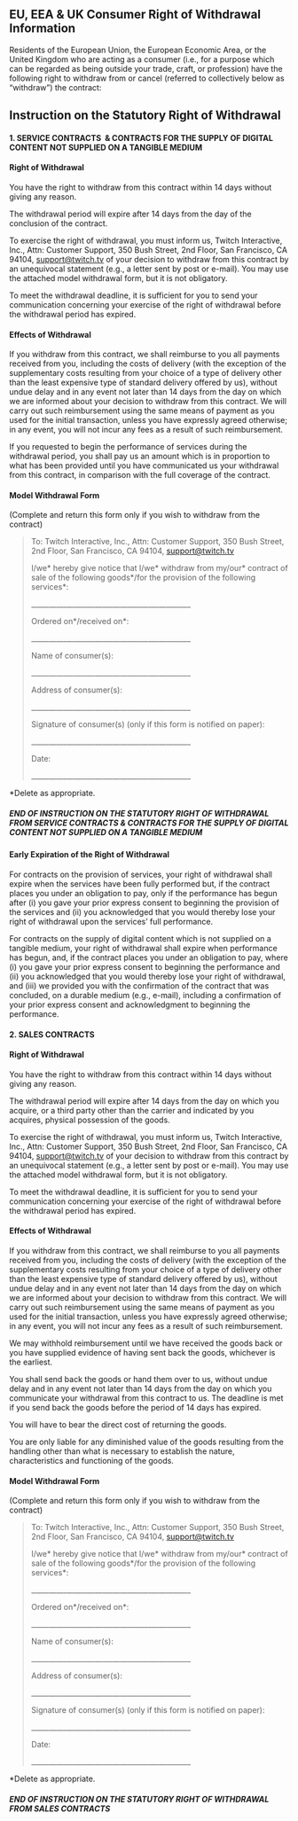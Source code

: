 EU, EEA & UK Consumer Right of Withdrawal Information
-----------------------------------------------------

Residents of the European Union, the European Economic Area, or the United Kingdom who are acting as a consumer (i.e., for a purpose which can be regarded as being outside your trade, craft, or profession) have the following right to withdraw from or cancel (referred to collectively below as “withdraw”) the contract:

Instruction on the Statutory Right of Withdrawal
------------------------------------------------

#### 1\. SERVICE CONTRACTS  & CONTRACTS FOR THE SUPPLY OF DIGITAL CONTENT NOT SUPPLIED ON A TANGIBLE MEDIUM

#### Right of Withdrawal

You have the right to withdraw from this contract within 14 days without giving any reason.

The withdrawal period will expire after 14 days from the day of the conclusion of the contract.

To exercise the right of withdrawal, you must inform us, Twitch Interactive, Inc., Attn: Customer Support, 350 Bush Street, 2nd Floor, San Francisco, CA 94104, [support@twitch.tv](mailto:support@twitch.tv) of your decision to withdraw from this contract by an unequivocal statement (e.g., a letter sent by post or e-mail). You may use the attached model withdrawal form, but it is not obligatory.

To meet the withdrawal deadline, it is sufficient for you to send your communication concerning your exercise of the right of withdrawal before the withdrawal period has expired.

#### Effects of Withdrawal

If you withdraw from this contract, we shall reimburse to you all payments received from you, including the costs of delivery (with the exception of the supplementary costs resulting from your choice of a type of delivery other than the least expensive type of standard delivery offered by us), without undue delay and in any event not later than 14 days from the day on which we are informed about your decision to withdraw from this contract. We will carry out such reimbursement using the same means of payment as you used for the initial transaction, unless you have expressly agreed otherwise; in any event, you will not incur any fees as a result of such reimbursement.

If you requested to begin the performance of services during the withdrawal period, you shall pay us an amount which is in proportion to what has been provided until you have communicated us your withdrawal from this contract, in comparison with the full coverage of the contract.

#### Model Withdrawal Form

(Complete and return this form only if you wish to withdraw from the contract)

> To: Twitch Interactive, Inc., Attn: Customer Support, 350 Bush Street, 2nd Floor, San Francisco, CA 94104, [support@twitch.tv](mailto:support@twitch.tv)
> 
> I/we\* hereby give notice that I/we\* withdraw from my/our\* contract of sale of the following goods\*/for the provision of the following services\*:
> 
> \_\_\_\_\_\_\_\_\_\_\_\_\_\_\_\_\_\_\_\_\_\_\_\_\_\_\_\_\_\_\_\_\_\_\_\_\_\_\_\_\_\_\_\_\_
> 
> Ordered on\*/received on\*:
> 
> \_\_\_\_\_\_\_\_\_\_\_\_\_\_\_\_\_\_\_\_\_\_\_\_\_\_\_\_\_\_\_\_\_\_\_\_\_\_\_\_\_\_\_\_\_
> 
> Name of consumer(s):
> 
> \_\_\_\_\_\_\_\_\_\_\_\_\_\_\_\_\_\_\_\_\_\_\_\_\_\_\_\_\_\_\_\_\_\_\_\_\_\_\_\_\_\_\_\_\_
> 
> Address of consumer(s):
> 
> \_\_\_\_\_\_\_\_\_\_\_\_\_\_\_\_\_\_\_\_\_\_\_\_\_\_\_\_\_\_\_\_\_\_\_\_\_\_\_\_\_\_\_\_\_
> 
> Signature of consumer(s) (only if this form is notified on paper):
> 
> \_\_\_\_\_\_\_\_\_\_\_\_\_\_\_\_\_\_\_\_\_\_\_\_\_\_\_\_\_\_\_\_\_\_\_\_\_\_\_\_\_\_\_\_\_
> 
> Date:
> 
> \_\_\_\_\_\_\_\_\_\_\_\_\_\_\_\_\_\_\_\_\_\_\_\_\_\_\_\_\_\_\_\_\_\_\_\_\_\_\_\_\_\_\_\_\_

\*Delete as appropriate.

##### **END OF INSTRUCTION ON THE STATUTORY RIGHT OF WITHDRAWAL FROM SERVICE CONTRACTS & CONTRACTS FOR THE SUPPLY OF DIGITAL CONTENT NOT SUPPLIED ON A TANGIBLE MEDIUM**

#### Early Expiration of the Right of Withdrawal

For contracts on the provision of services, your right of withdrawal shall expire when the services have been fully performed but, if the contract places you under an obligation to pay, only if the performance has begun after (i) you gave your prior express consent to beginning the provision of the services and (ii) you acknowledged that you would thereby lose your right of withdrawal upon the services’ full performance.

For contracts on the supply of digital content which is not supplied on a tangible medium, your right of withdrawal shall expire when performance has begun, and, if the contract places you under an obligation to pay, where (i) you gave your prior express consent to beginning the performance and (ii) you acknowledged that you would thereby lose your right of withdrawal, and (iii) we provided you with the confirmation of the contract that was concluded, on a durable medium (e.g., e-mail), including a confirmation of your prior express consent and acknowledgment to beginning the performance.

#### **2\. SALES CONTRACTS** 

#### Right of Withdrawal

You have the right to withdraw from this contract within 14 days without giving any reason.

The withdrawal period will expire after 14 days from the day on which you acquire, or a third party other than the carrier and indicated by you acquires, physical possession of the goods.

To exercise the right of withdrawal, you must inform us, Twitch Interactive, Inc., Attn: Customer Support, 350 Bush Street, 2nd Floor, San Francisco, CA 94104, [support@twitch.tv](mailto:support@twitch.tv) of your decision to withdraw from this contract by an unequivocal statement (e.g., a letter sent by post or e-mail). You may use the attached model withdrawal form, but it is not obligatory.

To meet the withdrawal deadline, it is sufficient for you to send your communication concerning your exercise of the right of withdrawal before the withdrawal period has expired.

#### Effects of Withdrawal

If you withdraw from this contract, we shall reimburse to you all payments received from you, including the costs of delivery (with the exception of the supplementary costs resulting from your choice of a type of delivery other than the least expensive type of standard delivery offered by us), without undue delay and in any event not later than 14 days from the day on which we are informed about your decision to withdraw from this contract. We will carry out such reimbursement using the same means of payment as you used for the initial transaction, unless you have expressly agreed otherwise; in any event, you will not incur any fees as a result of such reimbursement.

We may withhold reimbursement until we have received the goods back or you have supplied evidence of having sent back the goods, whichever is the earliest.

You shall send back the goods or hand them over to us, without undue delay and in any event not later than 14 days from the day on which you communicate your withdrawal from this contract to us. The deadline is met if you send back the goods before the period of 14 days has expired.

You will have to bear the direct cost of returning the goods.

You are only liable for any diminished value of the goods resulting from the handling other than what is necessary to establish the nature, characteristics and functioning of the goods.

#### Model Withdrawal Form

(Complete and return this form only if you wish to withdraw from the contract)

> To: Twitch Interactive, Inc., Attn: Customer Support, 350 Bush Street, 2nd Floor, San Francisco, CA 94104, [support@twitch.tv](mailto:support@twitch.tv)
> 
> I/we\* hereby give notice that I/we\* withdraw from my/our\* contract of sale of the following goods\*/for the provision of the following services\*:
> 
> \_\_\_\_\_\_\_\_\_\_\_\_\_\_\_\_\_\_\_\_\_\_\_\_\_\_\_\_\_\_\_\_\_\_\_\_\_\_\_\_\_\_\_\_\_
> 
> Ordered on\*/received on\*:
> 
> \_\_\_\_\_\_\_\_\_\_\_\_\_\_\_\_\_\_\_\_\_\_\_\_\_\_\_\_\_\_\_\_\_\_\_\_\_\_\_\_\_\_\_\_\_
> 
> Name of consumer(s):
> 
> \_\_\_\_\_\_\_\_\_\_\_\_\_\_\_\_\_\_\_\_\_\_\_\_\_\_\_\_\_\_\_\_\_\_\_\_\_\_\_\_\_\_\_\_\_
> 
> Address of consumer(s):
> 
> \_\_\_\_\_\_\_\_\_\_\_\_\_\_\_\_\_\_\_\_\_\_\_\_\_\_\_\_\_\_\_\_\_\_\_\_\_\_\_\_\_\_\_\_\_
> 
> Signature of consumer(s) (only if this form is notified on paper):
> 
> \_\_\_\_\_\_\_\_\_\_\_\_\_\_\_\_\_\_\_\_\_\_\_\_\_\_\_\_\_\_\_\_\_\_\_\_\_\_\_\_\_\_\_\_\_
> 
> Date:
> 
> \_\_\_\_\_\_\_\_\_\_\_\_\_\_\_\_\_\_\_\_\_\_\_\_\_\_\_\_\_\_\_\_\_\_\_\_\_\_\_\_\_\_\_\_\_

\*Delete as appropriate.

##### **END OF INSTRUCTION ON THE STATUTORY RIGHT OF WITHDRAWAL FROM SALES CONTRACTS**